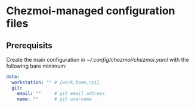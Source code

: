 # Chezmoi-managed configuration files 

## Prerequisits

Create the main configuration in _~/.config/chezmoi/chezmoi.yaml_ with the following bare minimum:

```yaml
data:
  workstation: "" # {work,home,rpi}
  git:
    email: ""     # git email address
    name: ""      # git username
```
